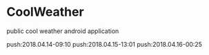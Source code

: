# CoolWeather
public cool weather android application

push:2018.04.14-09:10
push:2018.04.15-13:01
push:2018.04.16-00:25
